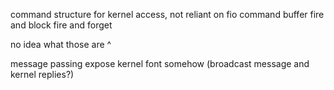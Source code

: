 command structure for kernel access, not reliant on fio
command buffer
fire and block
fire and forget

no idea what those are ^

message passing
expose kernel font somehow (broadcast message and kernel replies?)



